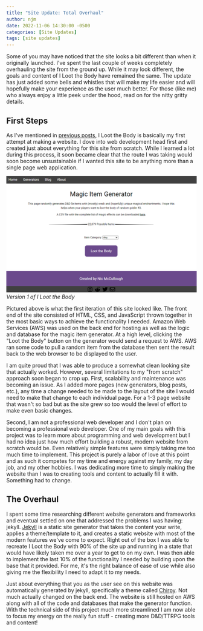 ```yaml
---
title: "Site Update: Total Overhaul"
author: njm
date: 2022-11-06 14:30:00 -0500
categories: [Site Updates]
tags: [site updates]
---
```


Some of you may have noticed that the site looks a bit different than when it originally launched. I've spent the last couple of weeks completely overhauling the site from the ground up. While it may look different, the goals and content of I Loot the Body have remained the same. The update has just added some bells and whistles that will make my life easier and will hopefully make your experience as the user much better. For those (like me) who always enjoy a little peek under the hood, read on for the nitty gritty details.

## First Steps

As I've mentioned in [previous posts](https://www.ilootthebody.com/posts/welcome/), I Loot the Body is basically my first attempt at making a website. I dove into web development head first and created just about everything for this site from scratch. While I learned a lot during this process, it soon became clear that the route I was taking would soon become unsustainable if I wanted this site to be anything more than a single page web application.

![Version 1 of I Loot the Body](/assets/img/iltb_v1.PNG)
*Version 1 of I Loot the Body*

Pictured above is what the first iteration of this site looked like. The front end of the site consisted of HTML, CSS, and JavaScript thrown together in the most basic ways to achieve the functionality I needed. Amazon Web Services (AWS) was used on the back end for hosting as well as the logic and database for the magic item generator. At a high level, clicking the "Loot the Body" button on the generator would send a request to AWS. AWS ran some code to pull a random item from the database then sent the result back to the web browser to be displayed to the user.

I am quite proud that I was able to produce a somewhat clean looking site that actually worked. However, several limitations to my "from scratch" approach soon began to crop up. First, scalability and maintenance was becoming an issue. As I added more pages (new generators, blog posts, etc.), any time a change needed to be made to the layout of the site I would need to make that change to each individual page. For a 1-3 page website that wasn't so bad but as the site grew so too would the level of effort to make even basic changes.

Second, I am not a professional web developer and I don't plan on becoming a professional web developer. One of my main goals with this project was to learn more about programming and web development but I had no idea just how much effort building a robust, modern website from scratch would be. Even relatively simple features were simply taking me too much time to implement. This project is purely a labor of love at this point and as such it competes for my time and energy against my family, my day job, and my other hobbies. I was dedicating more time to simply making the website than I was to creating tools and content to actually fill it with. Something had to change.

## The Overhaul

I spent some time researching different website generators and frameworks and eventual settled on one that addressed the problems I was having: jekyll. [Jekyll](https://jekyllrb.com/) is a static site generator that takes the content your write, applies a theme/template to it, and creates a static website with most of the modern features we've come to expect. Right out of the box I was able to recreate I Loot the Body with 90% of the site up and running in a state that would have likely taken me over a year to get to on my own. I was then able to implement the last 10% of the functionality I needed by building upon the base that it provided. For me, it's the right balance of ease of use while also giving me the flexibility I need to adapt it to my needs.

Just about everything that you as the user see on this website was automatically generated by jekyll, specifically a theme called [Chirpy](https://github.com/cotes2020/jekyll-theme-chirpy). Not much actually changed on the back end. The website is still hosted on AWS along with all of the code and databases that make the generator function. With the technical side of this project much more streamlined I am now able to focus my energy on the really fun stuff - creating more D&D/TTRPG tools and content!